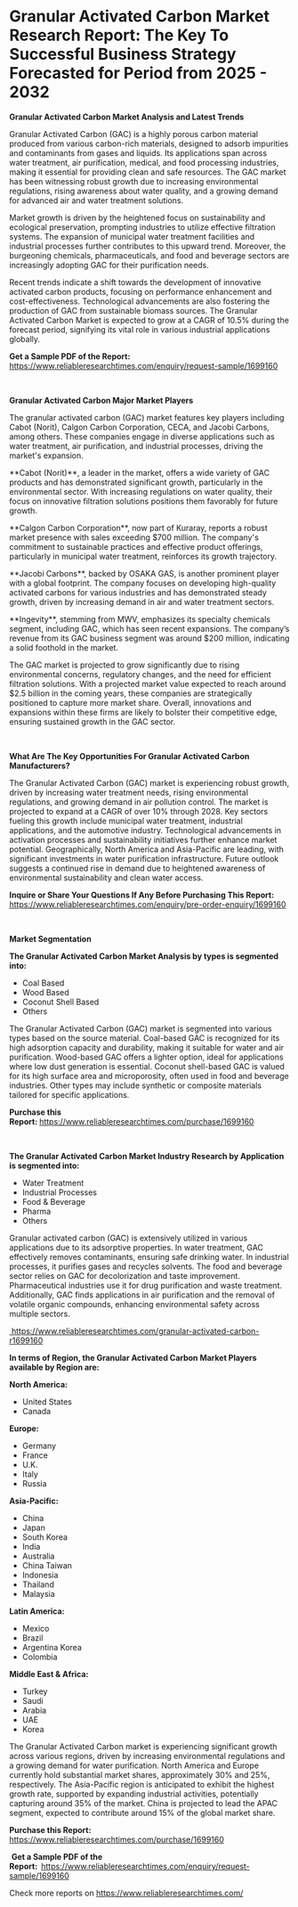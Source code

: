 <p><h1>Granular Activated Carbon Market Research Report: The Key To Successful Business Strategy Forecasted for Period from 2025 - 2032</h1></p><p><strong>Granular Activated Carbon Market Analysis and Latest Trends</strong></p>
<p><p>Granular Activated Carbon (GAC) is a highly porous carbon material produced from various carbon-rich materials, designed to adsorb impurities and contaminants from gases and liquids. Its applications span across water treatment, air purification, medical, and food processing industries, making it essential for providing clean and safe resources. The GAC market has been witnessing robust growth due to increasing environmental regulations, rising awareness about water quality, and a growing demand for advanced air and water treatment solutions.</p><p>Market growth is driven by the heightened focus on sustainability and ecological preservation, prompting industries to utilize effective filtration systems. The expansion of municipal water treatment facilities and industrial processes further contributes to this upward trend. Moreover, the burgeoning chemicals, pharmaceuticals, and food and beverage sectors are increasingly adopting GAC for their purification needs.</p><p>Recent trends indicate a shift towards the development of innovative activated carbon products, focusing on performance enhancement and cost-effectiveness. Technological advancements are also fostering the production of GAC from sustainable biomass sources. The Granular Activated Carbon Market is expected to grow at a CAGR of 10.5% during the forecast period, signifying its vital role in various industrial applications globally.</p></p>
<p><strong>Get a Sample PDF of the Report:&nbsp;</strong> <a href="https://www.reliableresearchtimes.com/enquiry/request-sample/1699160?utm_campaign=3088&utm_medium=2&utm_source=Github&utm_content=ia&utm_term=31032025&utm_id=granular-activated-carbon">https://www.reliableresearchtimes.com/enquiry/request-sample/1699160</a></p>
<p>&nbsp;</p>
<p><strong>Granular Activated Carbon Major Market Players</strong></p>
<p><p>The granular activated carbon (GAC) market features key players including Cabot (Norit), Calgon Carbon Corporation, CECA, and Jacobi Carbons, among others. These companies engage in diverse applications such as water treatment, air purification, and industrial processes, driving the market's expansion.</p><p>**Cabot (Norit)**, a leader in the market, offers a wide variety of GAC products and has demonstrated significant growth, particularly in the environmental sector. With increasing regulations on water quality, their focus on innovative filtration solutions positions them favorably for future growth.</p><p>**Calgon Carbon Corporation**, now part of Kuraray, reports a robust market presence with sales exceeding $700 million. The company's commitment to sustainable practices and effective product offerings, particularly in municipal water treatment, reinforces its growth trajectory. </p><p>**Jacobi Carbons**, backed by OSAKA GAS, is another prominent player with a global footprint. The company focuses on developing high-quality activated carbons for various industries and has demonstrated steady growth, driven by increasing demand in air and water treatment sectors.</p><p>**Ingevity**, stemming from MWV, emphasizes its specialty chemicals segment, including GAC, which has seen recent expansions. The company’s revenue from its GAC business segment was around $200 million, indicating a solid foothold in the market.</p><p>The GAC market is projected to grow significantly due to rising environmental concerns, regulatory changes, and the need for efficient filtration solutions. With a projected market value expected to reach around $2.5 billion in the coming years, these companies are strategically positioned to capture more market share. Overall, innovations and expansions within these firms are likely to bolster their competitive edge, ensuring sustained growth in the GAC sector.</p></p>
<p>&nbsp;</p>
<p><strong>What Are The Key Opportunities For Granular Activated Carbon Manufacturers?</strong></p>
<p><p>The Granular Activated Carbon (GAC) market is experiencing robust growth, driven by increasing water treatment needs, rising environmental regulations, and growing demand in air pollution control. The market is projected to expand at a CAGR of over 10% through 2028. Key sectors fueling this growth include municipal water treatment, industrial applications, and the automotive industry. Technological advancements in activation processes and sustainability initiatives further enhance market potential. Geographically, North America and Asia-Pacific are leading, with significant investments in water purification infrastructure. Future outlook suggests a continued rise in demand due to heightened awareness of environmental sustainability and clean water access.</p></p>
<p><strong>Inquire or Share Your Questions If Any Before Purchasing This Report:</strong> <a href="https://www.reliableresearchtimes.com/enquiry/pre-order-enquiry/1699160?utm_campaign=3088&utm_medium=2&utm_source=Github&utm_content=ia&utm_term=31032025&utm_id=granular-activated-carbon">https://www.reliableresearchtimes.com/enquiry/pre-order-enquiry/1699160</a></p>
<p>&nbsp;</p>
<p><strong>Market Segmentation</strong></p>
<p><strong>The Granular Activated Carbon Market Analysis by types is segmented into:</strong></p>
<p><ul><li>Coal Based</li><li>Wood Based</li><li>Coconut Shell Based</li><li>Others</li></ul></p>
<p><p>The Granular Activated Carbon (GAC) market is segmented into various types based on the source material. Coal-based GAC is recognized for its high adsorption capacity and durability, making it suitable for water and air purification. Wood-based GAC offers a lighter option, ideal for applications where low dust generation is essential. Coconut shell-based GAC is valued for its high surface area and microporosity, often used in food and beverage industries. Other types may include synthetic or composite materials tailored for specific applications.</p></p>
<p><strong>Purchase this Report:&nbsp;</strong><a href="https://www.reliableresearchtimes.com/purchase/1699160?utm_campaign=3088&utm_medium=2&utm_source=Github&utm_content=ia&utm_term=31032025&utm_id=granular-activated-carbon">https://www.reliableresearchtimes.com/purchase/1699160</a></p>
<p>&nbsp;</p>
<p><strong>The Granular Activated Carbon Market Industry Research by Application is segmented into:</strong></p>
<p><ul><li>Water Treatment</li><li>Industrial Processes</li><li>Food & Beverage</li><li>Pharma</li><li>Others</li></ul></p>
<p><p>Granular activated carbon (GAC) is extensively utilized in various applications due to its adsorptive properties. In water treatment, GAC effectively removes contaminants, ensuring safe drinking water. In industrial processes, it purifies gases and recycles solvents. The food and beverage sector relies on GAC for decolorization and taste improvement. Pharmaceutical industries use it for drug purification and waste treatment. Additionally, GAC finds applications in air purification and the removal of volatile organic compounds, enhancing environmental safety across multiple sectors.</p></p>
<p><a href="https://www.reliableresearchtimes.com/granular-activated-carbon-r1699160?utm_campaign=3088&utm_medium=2&utm_source=Github&utm_content=ia&utm_term=31032025&utm_id=granular-activated-carbon">&nbsp;https://www.reliableresearchtimes.com/granular-activated-carbon-r1699160</a></p>
<p><strong>In terms of Region, the Granular Activated Carbon Market Players available by Region are:</strong></p>
<p>
    <p> <strong> North America: </strong>
        <ul>
            <li>United States</li>
            <li>Canada</li>
        </ul>
        </p> 
    <p> <strong> Europe: </strong>
        <ul>
            <li>Germany</li>
            <li>France</li>
            <li>U.K.</li>
            <li>Italy</li>
            <li>Russia</li>
        </ul>
        </p> 
    <p> <strong> Asia-Pacific: </strong>
        <ul>
            <li>China</li>
            <li>Japan</li>
            <li>South Korea</li>
            <li>India</li>
            <li>Australia</li>
            <li>China Taiwan</li>
            <li>Indonesia</li>
            <li>Thailand</li>
            <li>Malaysia</li>
        </ul>
        </p> 
    <p> <strong> Latin America: </strong>
        <ul>
            <li>Mexico</li>
            <li>Brazil</li>
            <li>Argentina Korea</li>
            <li>Colombia</li>
        </ul>
        </p> 
    <p> <strong> Middle East & Africa: </strong>
        <ul>
            <li>Turkey</li>
            <li>Saudi</li>
            <li>Arabia</li>
            <li>UAE</li>
            <li>Korea</li>
        </ul>
    </p>
    </p>
<p><p>The Granular Activated Carbon market is experiencing significant growth across various regions, driven by increasing environmental regulations and a growing demand for water purification. North America and Europe currently hold substantial market shares, approximately 30% and 25%, respectively. The Asia-Pacific region is anticipated to exhibit the highest growth rate, supported by expanding industrial activities, potentially capturing around 35% of the market. China is projected to lead the APAC segment, expected to contribute around 15% of the global market share.</p></p>
<p><strong>Purchase this Report: </strong><a href="https://www.reliableresearchtimes.com/purchase/1699160?utm_campaign=3088&utm_medium=2&utm_source=Github&utm_content=ia&utm_term=31032025&utm_id=granular-activated-carbon">https://www.reliableresearchtimes.com/purchase/1699160</a></p>
<p>&nbsp;<strong>Get a Sample PDF of the Report:&nbsp;&nbsp;</strong><a href="https://www.reliableresearchtimes.com/enquiry/request-sample/1699160?utm_campaign=3088&utm_medium=2&utm_source=Github&utm_content=ia&utm_term=31032025&utm_id=granular-activated-carbon">https://www.reliableresearchtimes.com/enquiry/request-sample/1699160</a></p>
<p><strong></strong></p>
<p>Check more reports on <a href="https://www.reliableresearchtimes.com/?utm_campaign=3088&utm_medium=2&utm_source=Github&utm_content=ia&utm_term=31032025&utm_id=granular-activated-carbon">https://www.reliableresearchtimes.com/</a></p>